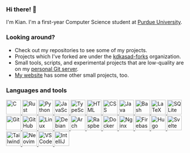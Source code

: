 ### Hi there! 👋

I'm Kian. I'm a first-year Computer Science student at [Purdue University](https://github.com/Purdue).

### Looking around?
 - Check out my repositories to see some of my projects.
 - Projects which I've forked are under the [kdkasad-forks](https://github.com/kdkasad-forks) organization.
 - Small tools, scripts, and experimental projects that are low-quality are on my [personal Git server](https://git.kasad.com).
 - [My website](https://kasad.com) has some other small projects, too.

### Languages and tools

<div>
<a href="https://en.wikipedia.org/wiki/C_(programming_language)" target="_blank" rel="noreferrer">
<img alt="C" src="https://cdn.jsdelivr.net/gh/devicons/devicon@2.16.0/icons/c/c-original.svg" width="40" height="40"></img>
</a>
<a href="https://rust-lang.org" target="_blank" rel="noreferrer">
<img alt="Rust" src="https://cdn.jsdelivr.net/gh/devicons/devicon@2.16.0/icons/rust/rust-original.svg" width="40" height="40"></img>
</a>
<a href="https://python.org" target="_blank" rel="noreferrer">
<img alt="Python" src="https://cdn.jsdelivr.net/gh/devicons/devicon@2.16.0/icons/python/python-original.svg" width="40" height="40"></img>
</a>
<a href="https://en.wikipedia.org/wiki/JavaScript" target="_blank" rel="noreferrer">
<img alt="JavaScript" src="https://cdn.jsdelivr.net/gh/devicons/devicon@2.16.0/icons/javascript/javascript-original.svg" width="40" height="40"></img>
</a>
<a href="https://www.typescriptlang.org" target="_blank" rel="noreferrer">
<img alt="TypeScript" src="https://cdn.jsdelivr.net/gh/devicons/devicon@2.16.0/icons/typescript/typescript-original.svg" width="40" height="40"></img>
</a>
<a href="https://en.wikipedia.org/wiki/HTML" target="_blank" rel="noreferrer">
<img alt="HTML" src="https://cdn.jsdelivr.net/gh/devicons/devicon@2.16.0/icons/html5/html5-original.svg" width="40" height="40"></img>
</a>
<a href="https://en.wikipedia.org/wiki/CSS" target="_blank" rel="noreferrer">
<img alt="CSS" src="https://cdn.jsdelivr.net/gh/devicons/devicon@2.16.0/icons/css3/css3-original.svg" width="40" height="40"></img>
</a>
<a href="https://en.wikipedia.org/wiki/Java_%28programming_language%29" target="_blank" rel="noreferrer">
<img alt="Java" src="https://cdn.jsdelivr.net/gh/devicons/devicon@2.16.0/icons/java/java-original.svg" width="40" height="40"></img>
</a>
<a href="https://en.wikipedia.org/wiki/Bash_(Unix_shell)" target="_blank" rel="noreferrer">
<img alt="Bash" src="https://cdn.jsdelivr.net/gh/devicons/devicon@2.16.0/icons/bash/bash-original.svg" width="40" height="40"></img>
</a>
<a href="https://www.latex-project.org" target="_blank" rel="noreferrer">
<img alt="LaTeX" src="https://cdn.jsdelivr.net/gh/devicons/devicon@2.16.0/icons/latex/latex-original.svg" width="40" height="40"></img>
</a>
<a href="https://sqlite.org" target="_blank" rel="noreferrer">
<img alt="SQLite" src="https://cdn.jsdelivr.net/gh/devicons/devicon@2.16.0/icons/sqlite/sqlite-original.svg" width="40" height="40"></img>
</a>
<a href="https://git-scm.com" target="_blank" rel="noreferrer">
<img alt="Git" src="https://cdn.jsdelivr.net/gh/devicons/devicon@2.16.0/icons/git/git-original.svg" width="40" height="40"></img>
</a>
<a href="https://github.com" target="_blank" rel="noreferrer">
<img alt="GitHub" src="https://cdn.jsdelivr.net/gh/devicons/devicon@2.16.0/icons/github/github-original.svg" width="40" height="40"></img>
</a>
<a href="https://kernel.org" target="_blank" rel="noreferrer">
<img alt="Linux" src="https://cdn.jsdelivr.net/gh/devicons/devicon@2.16.0/icons/linux/linux-original.svg" width="40" height="40"></img>
</a>
<a href="https://debian.org" target="_blank" rel="noreferrer">
<img alt="Debian" src="https://cdn.jsdelivr.net/gh/devicons/devicon@2.16.0/icons/debian/debian-original.svg" width="40" height="40"></img>
</a>
<a href="https://archlinux.org" target="_blank" rel="noreferrer">
<img alt="Arch Linux" src="https://cdn.jsdelivr.net/gh/devicons/devicon@2.16.0/icons/archlinux/archlinux-original.svg" width="40" height="40"></img>
</a>
<a href="https://www.raspberrypi.com" target="_blank" rel="noreferrer">
<img alt="Raspberry Pi" src="https://cdn.jsdelivr.net/gh/devicons/devicon@2.16.0/icons/raspberrypi/raspberrypi-original.svg" width="40" height="40"></img>
</a>
<a href="https://docker.com" target="_blank" rel="noreferrer">
<img alt="Docker" src="https://cdn.jsdelivr.net/gh/devicons/devicon@2.16.0/icons/docker/docker-original.svg" width="40" height="40"></img>
</a>
<a href="https://nginx.org" target="_blank" rel="noreferrer">
<img alt="Nginx" src="https://cdn.jsdelivr.net/gh/devicons/devicon@2.16.0/icons/nginx/nginx-original.svg" width="40" height="40"></img>
</a>
<a href="https://firebase.google.com" target="_blank" rel="noreferrer">
<img alt="Firebase" src="https://cdn.jsdelivr.net/gh/devicons/devicon@2.16.0/icons/firebase/firebase-original.svg" width="40" height="40"></img>
</a>
<a href="https://gohugo.io" target="_blank" rel="noreferrer">
<img alt="Hugo" src="https://cdn.jsdelivr.net/gh/devicons/devicon@2.16.0/icons/hugo/hugo-original.svg" width="40" height="40"></img>
</a>
<a href="https://kit.svelte.dev" target="_blank" rel="noreferrer">
<img alt="Svelte" src="https://cdn.jsdelivr.net/gh/devicons/devicon@2.16.0/icons/svelte/svelte-original.svg" width="40" height="40"></img>
</a>
<a href="https://tailwindcss.com" target="_blank" rel="noreferrer">
<img alt="Tailwind CSS" src="https://cdn.jsdelivr.net/gh/devicons/devicon@2.16.0/icons/tailwindcss/tailwindcss-original.svg" width="40" height="40"></img>
</a>
<a href="https://neovim.io" target="_blank" rel="noreferrer">
<img alt="Neovim" src="https://cdn.jsdelivr.net/gh/devicons/devicon@2.16.0/icons/neovim/neovim-original.svg" width="40" height="40"></img>
</a>
<a href="https://vscodium.com" target="_blank" rel="noreferrer">
<img alt="VS Code" src="https://cdn.jsdelivr.net/gh/devicons/devicon@2.16.0/icons/vscode/vscode-original.svg" width="40" height="40"></img>
</a>
<a href="https://www.jetbrains.com/idea/" target="_blank" rel="noreferrer">
<img alt="IntelliJ" src="https://cdn.jsdelivr.net/gh/devicons/devicon@2.16.0/icons/intellij/intellij-original.svg" width="40" height="40"></img>
</a>
</div>
